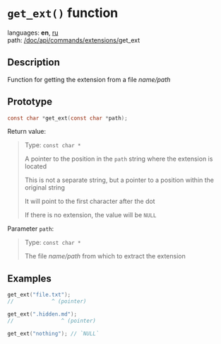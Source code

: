 # `get_ext()` function

languages: **en**, [ru](/doc/ru/api/commands/extensions/get_ext.md)\
path: [/](/README.md)[doc/](/doc/index.md)[api/](/doc/api/index.md)[commands/](/doc/api/commands/index.md)[extensions/](/doc/api/commands/extensions/index.md)get_ext

## Description

Function for getting the extension from a file _name/path_

## Prototype

```c
const char *get_ext(const char *path);
```

Return value:

> Type: `const char *`
>
> A pointer to the position in the `path` string where the extension is located
>
> This is not a separate string, but a pointer to a position within the original string
>
> It will point to the first character after the dot
>
> If there is no extension, the value will be `NULL`

Parameter `path`:

> Type: `const char *`
>
> The file _name/path_ from which to extract the extension

## Examples

```c
get_ext("file.txt");
//            ^ (pointer)

get_ext(".hidden.md");
//               ^ (pointer)

get_ext("nothing"); // `NULL`
```